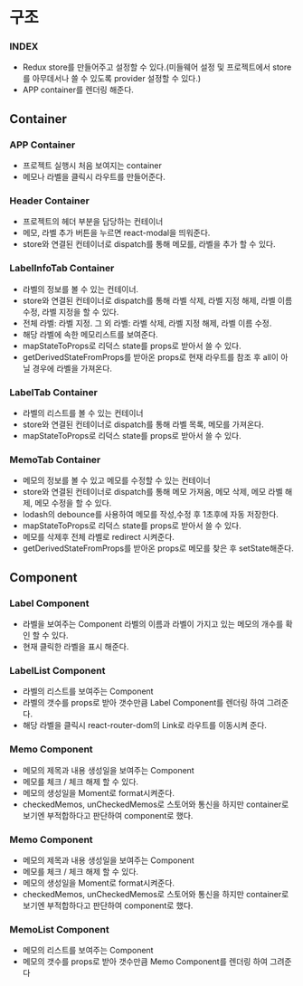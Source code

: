 # 구조

### INDEX

- Redux store를 만들어주고 설정할 수 있다.(미들웨어 설정 및 프로젝트에서 store를 아무데서나 쓸 수 있도록 provider 설정할 수 있다.)
- APP container를 렌더링 해준다.

## Container

### APP Container

- 프로젝트 실행시 처음 보여지는 container
- 메모나 라벨을 클릭시 라우트를 만들어준다.

### Header Container

- 프로젝트의 헤더 부분을 담당하는 컨테이너
- 메모, 라벨 추가 버튼을 누르면 react-modal을 띄워준다.
- store와 연결된 컨테이너로 dispatch를 통해 메모를, 라벨을 추가 할 수 있다.

### LabelInfoTab Container

- 라벨의 정보를 볼 수 있는 컨테이너.
- store와 연결된 컨테이너로 dispatch를 통해 라벨 삭제, 라벨 지정 해제, 라벨 이름 수정, 라벨 지정을 할 수 있다.
- 전체 라벨: 라벨 지정. 그 외 라벨: 라벨 삭제, 라벨 지정 해제, 라벨 이름 수정.
- 해당 라벨에 속한 메모리스트를 보여준다.
- mapStateToProps로 리덕스 state를 props로 받아서 쓸 수 있다.
- getDerivedStateFromProps를 받아온 props로 현재 라우트를 참조 후 all이 아닐 경우에 라벨을 가져온다.

### LabelTab Container

- 라벨의 리스트를 볼 수 있는 컨테이너
- store와 연결된 컨테이너로 dispatch를 통해 라벨 목록, 메모를 가져온다.
- mapStateToProps로 리덕스 state를 props로 받아서 쓸 수 있다.

### MemoTab Container

- 메모의 정보를 볼 수 있고 메모를 수정할 수 있는 컨테이너
- store와 연결된 컨테이너로 dispatch를 통해 메모 가져옴, 메모 삭제, 메모 라벨 해제, 메모 수정을 할 수 있다.
- lodash의 debounce를 사용하여 메모를 작성,수정 후 1초후에 자동 저장한다.
- mapStateToProps로 리덕스 state를 props로 받아서 쓸 수 있다.
- 메모를 삭제후 전체 라벨로 redirect 시켜준다.
- getDerivedStateFromProps를 받아온 props로 메모를 찾은 후 setState해준다.

## Component

### Label Component

- 라벨을 보여주는 Component 라벨의 이름과 라벨이 가지고 있는 메모의 개수를 확인 할 수 있다.
- 현재 클릭한 라벨을 표시 해준다.

### LabelList Component

- 라벨의 리스트를 보여주는 Component
- 라벨의 갯수를 props로 받아 갯수만큼 Label Component를 렌더링 하여 그려준다.
- 해당 라벨을 클릭시 react-router-dom의 Link로 라우트를 이동시켜 준다.

### Memo Component

- 메모의 제목과 내용 생성일을 보여주는 Component
- 메모를 체크 / 체크 해제 할 수 있다.
- 메모의 생성일을 Moment로 format시켜준다.
- checkedMemos, unCheckedMemos로 스토어와 통신을 하지만 container로 보기엔 부적합하다고 판단하여 component로 했다.

### Memo Component

- 메모의 제목과 내용 생성일을 보여주는 Component
- 메모를 체크 / 체크 해제 할 수 있다.
- 메모의 생성일을 Moment로 format시켜준다.
- checkedMemos, unCheckedMemos로 스토어와 통신을 하지만 container로 보기엔 부적합하다고 판단하여 component로 했다.

### MemoList Component

- 메모의 리스트를 보여주는 Component
- 메모의 갯수를 props로 받아 갯수만큼 Memo Component를 렌더링 하여 그려준다


